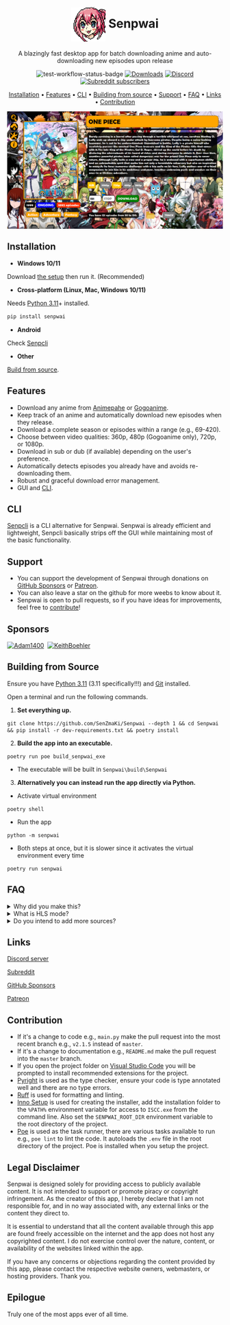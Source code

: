 <h1 align="center">
<img align="center" height="80px" width="80px" src="https://raw.githubusercontent.com/SenZmaKi/Senpwai/master/.github/images/senpwai-icon.png" alt="senpwai-icon"> Senpwai</h1>
<p align="center">
A blazingly fast desktop app for batch downloading anime and auto-downloading new episodes upon release
</p>

<p align="center"
 <a href=https://github.com/SenZmaKi/Senpwai/actions/workflows/test.yml> <img height="30px" src=https://github.com/SenZmaKi/Senpwai/actions/workflows/test.yml/badge.svg alt=test-workflow-status-badge></a>
 <a href="https://github.com/SenZmaKi/Senpwai/releases"><img  height="30px" src="https://img.shields.io/github/downloads/SenZmaKi/Senpwai/total" alt="Downloads"></a>
 <a href="https://discord.gg/invite/e9UxkuyDX2" target="_blank"><img height="30px" alt="Discord" src="https://img.shields.io/discord/1131981618777702540?label=Discord&logo=discord" alt="Discord-icon"></a>
 <a href="https://www.reddit.com/r/Senpwai" target="_blank"><img height="30px" alt="Subreddit subscribers" src="https://img.shields.io/reddit/subreddit-subscribers/senpwai?label=Reddit&logo=reddit" alt="Reddit-icon"</a>
</p>
<p align="center">
  <a href="#installation">Installation</a> •
  <a href="#features">Features</a> •
  <a href="#cli">CLI</a> •
  <a href="#building-from-source">Building from source</a> •
  <a href="#support">Support</a> •
  <a href="#faq">FAQ</a> •
  <a href="#links">Links</a> •
  <a href="#contribution">Contribution</a>
</p>

<img align="center" src="https://raw.githubusercontent.com/SenZmaKi/Senpwai/master/.github/images/one-piece.png" alt="one-piece-screenshot">

## Installation

-   **Windows 10/11**

Download [the setup](https://github.com/SenZmaKi/Senpwai/releases/latest/download/Senpwai-setup.exe) then run it. (Recommended)

-   **Cross-platform (Linux, Mac, Windows 10/11)**

Needs [Python 3.11](https://www.python.org/downloads/release/python-3119)+ installed.

```bash
pip install senpwai
```

-   **Android**

Check [Senpcli](https://github.com/SenZmaKi/Senpwai/blob/master/docs/senpcli-guide.md)

-   **Other**

[Build from source](#building-from-source).

## Features

-   Download any anime from [Animepahe](https://animepahe.ru) or [Gogoanime](https://anitaku.bz).
-   Keep track of an anime and automatically download new episodes when they release.
-   Download a complete season or episodes within a range (e.g., 69-420).
-   Choose between video qualities: 360p, 480p (Gogoanime only), 720p, or 1080p.
-   Download in sub or dub (if available) depending on the user's preference.
-   Automatically detects episodes you already have and avoids re-downloading them.
-   Robust and graceful download error management.
-   GUI and [CLI](https://github.com/SenZmaKi/Senpwai/blob/master/docs/senpcli-guide.md).

## CLI

[Senpcli](https://github.com/SenZmaKi/Senpwai/blob/master/docs/senpcli-guide.md) is a CLI alternative for Senpwai. Senpwai is already efficient and lightweight, Senpcli basically strips off the GUI while maintaining most of the basic functionality.

## Support

-   You can support the development of Senpwai through donations on [GitHub Sponsors](https://github.com/sponsors/SenZmaKi) or [Patreon](https://patreon.com/Senpwai).
-   You can also leave a star on the github for more weebs to know about it.
-   Senpwai is open to pull requests, so if you have ideas for improvements, feel free to [contribute](#contribution)!

## Sponsors

<p>
<a href="https://github.com/Adam1400"><img src="https://github.com/Adam1400.png" width="80px" alt="Adam1400"/></a>&nbsp;&nbsp;<a href="https://github.com/KeithBoehler"><img src="https://github.com/KeithBoehler.png" width="80px" alt="KeithBoehler" /></a>
</p>

## Building from Source

Ensure you have [Python 3.11](https://www.python.org/downloads/release/python-3119) (3.11 specifically!!!) and [Git](https://github.com/git-guides/install-git) installed.

Open a terminal and run the following commands.

1. **Set everything up.**

```
git clone https://github.com/SenZmaKi/Senpwai --depth 1 && cd Senpwai && pip install -r dev-requirements.txt && poetry install
```

2. **Build the app into an executable.**

```
poetry run poe build_senpwai_exe
```

-   The executable will be built in `Senpwai\build\Senpwai`

3. **Alternatively you can instead run the app directly via Python.**

-   Activate virtual environment

```
poetry shell
```

-   Run the app

```
python -m senpwai
```

-   Both steps at once, but it is slower since it activates the virtual environment every time

```
poetry run senpwai
```

## FAQ

<details> <summary> Why did you make this? </summary>
I couldn't afford wifi so I used my college wifi to batch download anime after class but batch downloading from streaming sites is a pain in the ass,
you have to click billions of links just to download one episode, so I made Senpwai to help me and possibly others that face a similar problem.
</details>

<details> <summary> What is HLS mode? </summary>
 
HLS mode attempts to fix the unstability of Gogoanime normal mode. 
In HLS mode Gogoanime downloads are guaranteed to work, though with a few downsides:

-   Requires [FFmpeg](https://www.hostinger.com/tutorials/how-to-install-ffmpeg) to be installed, though Senpwai can attempt to automatically install it for you.
-   No download size indication but Senpwai will estimate the total download size after the first download.

</details>

<details> <summary> Do you intend to add more sources? </summary>

One person can only do so much, I only plan on adding another source if something ever happens to Animepahe or Gogoanime.
More sources means more writing more code which in turn means fixing more bugs.

</details>

## Links

[Discord server](https://discord.com/invite/e9UxkuyDX2)

[Subreddit](https://reddit.com/r/Senpwai)

[GitHub Sponsors](https://github.com/sponsors/SenZmaKi)

[Patreon](https://patreon.com/Senpwai)

## Contribution

-   If it's a change to code e.g., `main.py` make the pull request into the most recent branch e.g., `v2.1.5` instead of `master`.
-   If it's a change to documentation e.g., `README.md` make the pull request into the `master` branch.
-   If you open the project folder on [Visual Studio Code](https://code.visualstudio.com/) you will be prompted to install recommended extensions for the project.
-   [Pyright](https://github.com/microsoft/pyright) is used as the type checker, ensure your code is type annotated well and there are no type errors.
-   [Ruff](https://github.com/astral-sh/ruff) is used for formatting and linting.
-   [Inno Setup](https://jrsoftware.org/isinfo.php) is used for creating the installer, add the installation folder to the `%PATH%` environment variable for access to `ISCC.exe` from the command line. Also set the `SENPWAI_ROOT_DIR` environment variable to the root directory of the project.
-   [Poe](https://github.com/nat-n/poethepoet) is used as the task runner, there are various tasks available to run e.g., `poe lint` to lint the code. It autoloads the `.env` file in the root directory of the project. Poe is installed when you setup the project.

## Legal Disclaimer

Senpwai is designed solely for providing access to publicly available content. It is not intended to support or promote piracy or copyright infringement. As the creator of this app, I hereby declare that I am not responsible for, and in no way associated with, any external links or the content they direct to.

It is essential to understand that all the content available through this app are found freely accessible on the internet and the app does not host any copyrighted content. I do not exercise control over the nature, content, or availability of the websites linked within the app.

If you have any concerns or objections regarding the content provided by this app, please contact the respective website owners, webmasters, or hosting providers. Thank you.

## Epilogue

Truly one of the most apps ever of all time.
